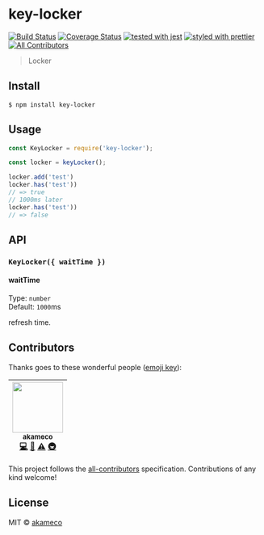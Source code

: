 # key-locker

[![Build Status](https://travis-ci.org/akameco/key-locker.svg?branch=master)](https://travis-ci.org/akameco/key-locker)
[![Coverage Status](https://coveralls.io/repos/github/akameco/key-locker/badge.svg?branch=master)](https://coveralls.io/github/akameco/key-locker?branch=master)
[![tested with jest](https://img.shields.io/badge/tested_with-jest-99424f.svg)](https://github.com/facebook/jest)
[![styled with prettier](https://img.shields.io/badge/styled_with-prettier-ff69b4.svg)](https://github.com/prettier/prettier)
[![All Contributors](https://img.shields.io/badge/all_contributors-1-orange.svg?style=flat-square)](#contributors)

> Locker

## Install

```
$ npm install key-locker
```

## Usage

```js
const KeyLocker = require('key-locker');

const locker = keyLocker();

locker.add('test')
locker.has('test'))
// => true
// 1000ms later
locker.has('test'))
// => false
```

## API

### `KeyLocker({ waitTime })`

#### waitTime

Type: `number` <br>
Default: `1000`ms <br>

refresh time.

## Contributors

Thanks goes to these wonderful people ([emoji key](https://github.com/kentcdodds/all-contributors#emoji-key)):

<!-- ALL-CONTRIBUTORS-LIST:START - Do not remove or modify this section -->

<!-- prettier-ignore -->
| [<img src="https://avatars2.githubusercontent.com/u/4002137?v=4" width="100px;"/><br /><sub><b>akameco</b></sub>](http://akameco.github.io)<br />[💻](https://github.com/akameco/key-locker/commits?author=akameco "Code") [📖](https://github.com/akameco/key-locker/commits?author=akameco "Documentation") [⚠️](https://github.com/akameco/key-locker/commits?author=akameco "Tests") [🚇](#infra-akameco "Infrastructure (Hosting, Build-Tools, etc)") |
| :---: |

<!-- ALL-CONTRIBUTORS-LIST:END -->

This project follows the [all-contributors](https://github.com/kentcdodds/all-contributors) specification. Contributions of any kind welcome!

## License

MIT © [akameco](http://akameco.github.io)
